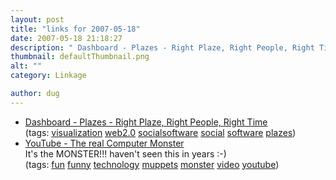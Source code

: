 ```yaml
---
layout: post
title: "links for 2007-05-18"
date: 2007-05-18 21:18:27
description: " Dashboard - Plazes - Right Plaze, Right People, Right Time (tags --  visualization web2.0 socialsoftware social software plazes) YouTube - The real Computer Monster It&#8217;s the MONSTER!!! haven&#8217;t seen this in years  -- -) (tags --  fun funny technology muppets monster video&#8230;"
thumbnail: defaultThumbnail.png
alt: ""
category: Linkage

author: dug
---
```


<ul class="delicious">
	<li>
		<div class="delicious-link"><a href="http://dessert.plazes.com/home">Dashboard - Plazes - Right Plaze, Right People, Right Time</a></div>
		<div class="delicious-tags">(tags: <a href="http://del.icio.us/dug/visualization">visualization</a> <a href="http://del.icio.us/dug/web2.0">web2.0</a> <a href="http://del.icio.us/dug/socialsoftware">socialsoftware</a> <a href="http://del.icio.us/dug/social">social</a> <a href="http://del.icio.us/dug/software">software</a> <a href="http://del.icio.us/dug/plazes">plazes</a>)</div>
	</li>
	<li>
		<div class="delicious-link"><a href="http://www.youtube.com/watch?v=gdAKgJDahzw">YouTube - The real Computer Monster</a></div>
		<div class="delicious-extended">It's the <span class="caps">MONSTER</span>!!! haven't seen this in years :-)</div>
		<div class="delicious-tags">(tags: <a href="http://del.icio.us/dug/fun">fun</a> <a href="http://del.icio.us/dug/funny">funny</a> <a href="http://del.icio.us/dug/technology">technology</a> <a href="http://del.icio.us/dug/muppets">muppets</a> <a href="http://del.icio.us/dug/monster">monster</a> <a href="http://del.icio.us/dug/video">video</a> <a href="http://del.icio.us/dug/youtube">youtube</a>)</div>
	</li>
</ul>
